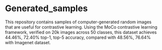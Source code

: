 # Generated_samples
This repository contains samples of computer-generated random images that are useful for contrastive learning. Using the MoCo contrastive learning framework, verified on 20k images across 50 classes, this dataset achieves 44.46%, 72.40% top-1, top-5 accuracy, compared with 48.56%, 76.64% with Imagenet dataset. 
